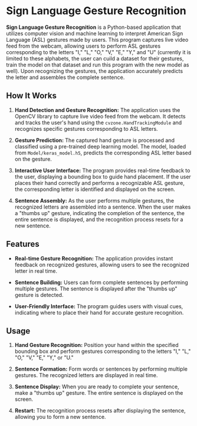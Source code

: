 # Sign Language Gesture Recognition

**Sign Language Gesture Recognition** is a Python-based application that utilizes computer vision and machine learning to interpret American Sign Language (ASL) gestures made by users. This program captures live video feed from the webcam, allowing users to perform ASL gestures corresponding to the letters "I," "L," "O," "V," "E," "Y," and "U" (currently it is limited to these alphabets, the user can cuild a dataset for their gestures, train the model on that dataset and run this program with the new model as well). Upon recognizing the gestures, the application accurately predicts the letter and assembles the complete sentence.

## How It Works

1. **Hand Detection and Gesture Recognition:** The application uses the OpenCV library to capture live video feed from the webcam. It detects and tracks the user's hand using the `cvzone.HandTrackingModule` and recognizes specific gestures corresponding to ASL letters.

2. **Gesture Prediction:** The captured hand gesture is processed and classified using a pre-trained deep learning model. The model, loaded from `Model/keras_model.h5`, predicts the corresponding ASL letter based on the gesture.

3. **Interactive User Interface:** The program provides real-time feedback to the user, displaying a bounding box to guide hand placement. If the user places their hand correctly and performs a recognizable ASL gesture, the corresponding letter is identified and displayed on the screen.

4. **Sentence Assembly:** As the user performs multiple gestures, the recognized letters are assembled into a sentence. When the user makes a "thumbs up" gesture, indicating the completion of the sentence, the entire sentence is displayed, and the recognition process resets for a new sentence.

## Features

- **Real-time Gesture Recognition:** The application provides instant feedback on recognized gestures, allowing users to see the recognized letter in real time.

- **Sentence Building:** Users can form complete sentences by performing multiple gestures. The sentence is displayed after the "thumbs up" gesture is detected.

- **User-Friendly Interface:** The program guides users with visual cues, indicating where to place their hand for accurate gesture recognition.

## Usage

1. **Hand Gesture Recognition:** Position your hand within the specified bounding box and perform gestures corresponding to the letters "I," "L," "O," "V," "E," "Y," or "U."

2. **Sentence Formation:** Form words or sentences by performing multiple gestures. The recognized letters are displayed in real time.

3. **Sentence Display:** When you are ready to complete your sentence, make a "thumbs up" gesture. The entire sentence is displayed on the screen.

4. **Restart:** The recognition process resets after displaying the sentence, allowing you to form a new sentence.
